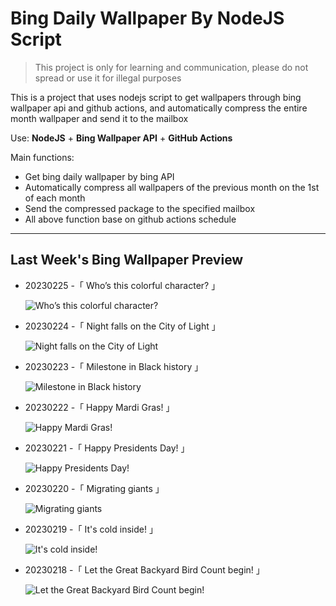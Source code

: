 # Bing Daily Wallpaper By NodeJS Script

> This project is only for learning and communication, please do not spread or use it for illegal purposes

This is a project that uses nodejs script to get wallpapers through bing wallpaper api and github actions, and automatically compress the entire month wallpaper and send it to the mailbox

Use: **NodeJS** + **Bing Wallpaper API** + **GitHub Actions**

Main functions:

- Get bing daily wallpaper by bing API
- Automatically compress all wallpapers of the previous month on the 1st of each month
- Send the compressed package to the specified mailbox
- All above function base on github actions schedule

---

## Last Week's Bing Wallpaper Preview

- 20230225 -「 Who’s this colorful character? 」 
  ![Who’s this colorful character?](https://bing.com/th?id=OHR.RichmondParkDuck_EN-US9381974155_UHD.jpg&rf=LaDigue_UHD.jpg&pid=hp&w=3840&h=2160&rs=1&c=4)
- 20230224 -「 Night falls on the City of Light 」 
  ![Night falls on the City of Light](https://bing.com/th?id=OHR.BlueWinterParis_EN-US2358774284_UHD.jpg&rf=LaDigue_UHD.jpg&pid=hp&w=3840&h=2160&rs=1&c=4)
- 20230223 -「 Milestone in Black history 」 
  ![Milestone in Black history](https://bing.com/th?id=OHR.FreedomRallyChi_EN-US2565810173_UHD.jpg&rf=LaDigue_UHD.jpg&pid=hp&w=3840&h=2160&rs=1&c=4)
- 20230222 -「 Happy Mardi Gras! 」 
  ![Happy Mardi Gras!](https://bing.com/th?id=OHR.MardiGrasNOLA_EN-US1003373004_UHD.jpg&rf=LaDigue_UHD.jpg&pid=hp&w=3840&h=2160&rs=1&c=4)
- 20230221 -「 Happy Presidents Day! 」 
  ![Happy Presidents Day!](https://bing.com/th?id=OHR.PresDayDC_EN-US2054662773_UHD.jpg&rf=LaDigue_UHD.jpg&pid=hp&w=3840&h=2160&rs=1&c=4)
- 20230220 -「 Migrating giants 」 
  ![Migrating giants](https://bing.com/th?id=OHR.MauiWhale_EN-US1928366389_UHD.jpg&rf=LaDigue_UHD.jpg&pid=hp&w=3840&h=2160&rs=1&c=4)
- 20230219 -「 It's cold inside! 」 
  ![It's cold inside!](https://bing.com/th?id=OHR.EbenIceCave_EN-US1839710567_UHD.jpg&rf=LaDigue_UHD.jpg&pid=hp&w=3840&h=2160&rs=1&c=4)
- 20230218 -「 Let the Great Backyard Bird Count begin! 」 
  ![Let the Great Backyard Bird Count begin!](https://bing.com/th?id=OHR.BirdcountAllen_EN-US1766542066_UHD.jpg&rf=LaDigue_UHD.jpg&pid=hp&w=3840&h=2160&rs=1&c=4)